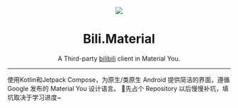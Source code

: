 <p align="center">
<img src="https://s1.ax1x.com/2022/09/20/xCXfsA.png"/>
</p>

<div align="center">

# Bili.Material
  
A Third-party [bilibili](https://www.bilibili.com) client in Material You.
  
---

</div>
使用Kotlin和Jetpack Compose，为原生/类原生 Android 提供简洁的界面，遵循 Google 发布的 Material You 设计语言。
🙌先占个 Repository 以后慢慢补坑，填坑取决于学习进度~


